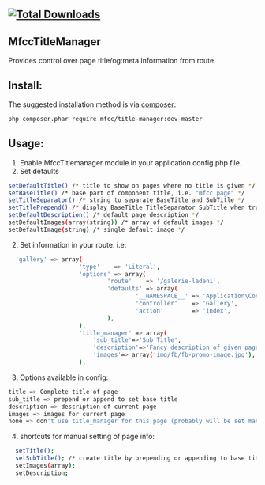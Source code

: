 [![Total Downloads](https://poser.pugx.org/mfcc/title-manager/downloads.png)](https://packagist.org/packages/mfcc/title-manager)
-----------------
MfccTitleManager
-----------------

Provides control over page title/og:meta information from route 

Install:
------

The suggested installation method is via [composer](http://getcomposer.org/):

```sh
php composer.phar require mfcc/title-manager:dev-master
```

Usage:
------

1. Enable MfccTitlemanager module in your application.config.php file.
3. Set defaults

```sh
setDefaultTitle() /* title to show on pages where no title is given */
setBaseTitle() /* base part of component title, i.e. "mfcc page" */
setTitleSeparator() /* string to separate BaseTitle and SubTitle */
setTitlePrepend() /* display BaseTitle TitleSeparator SubTitle when true and SubTitle TitleSeparator BaseTitle when false */
setDefaultDescription() /* default page description */
setDefaultImages(array(string)) /* array of default images */
setDefaultImage(string) /* single default image */

```
2. Set information in your route. i.e: 

```sh
  'gallery' => array(
            		'type'    => 'Literal',
            		'options' => array(
            				'route'    => '/galerie-ladeni',
            				'defaults' => array(
            						'__NAMESPACE__' => 'Application\Controller',
            						'controller'    => 'Gallery',
            						'action'        => 'index',
            				),
            		),
            		'title_manager' => array(
            			'sub_title'=>'Sub Title­',
            			'description'=>'Fancy description of given pagei.',
            			'images'=> array('img/fb/fb-promo-image.jpg'),
            		),
```

3. Options available in config:

```sh
title => Complete title of page
sub_title => prepend or append to set base title
description => description of current page
images => images for current page
none => don't use title_manager for this page (probably will be set manually in controller)
```

4. shortcuts for manual setting of page info:

```sh
  setTitle();
  setSubTitle(); /* create title by prepending or appending to base title */
  setImages(array);
  setDescription;
```
